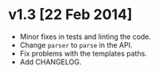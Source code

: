 
v1.3 [22 Feb 2014]
==================

 * Minor fixes in tests and linting the code.
 * Change `parser` to `parse` in the API.
 * Fix problems with the templates paths.
 * Add CHANGELOG.
